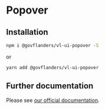 # Popover
## Installation
```bash
npm i @govflanders/vl-ui-popover -S
```
or
```bash
yarn add @govflanders/vl-ui-popover
```
## Further documentation
Please see [our official documentation](https://overheid.vlaanderen.be/webuniversum/v3/search?q=vl-ui-popover).
